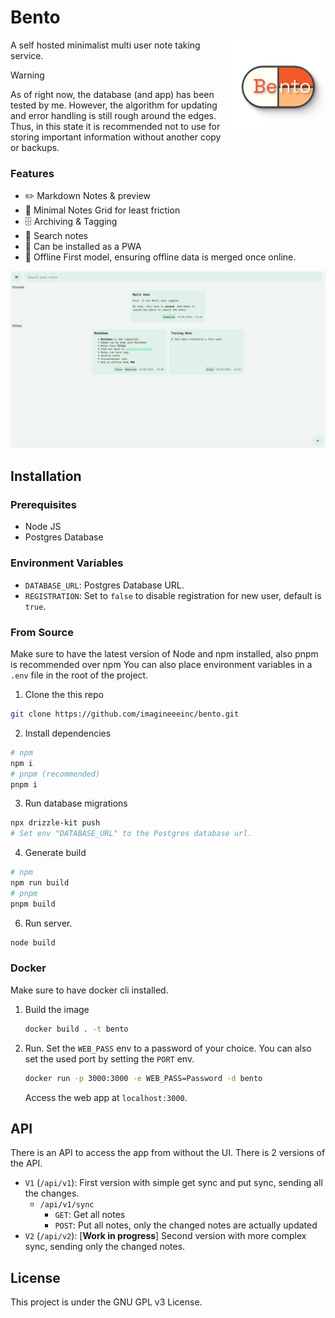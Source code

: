 # Bento

<img src="./static/images/bento.svg" width="30%" align="right">

A self hosted minimalist multi user note taking service.

> [!WARNING]  
> As of right now, the database (and app) has been tested by me. However, the algorithm for updating and error handling is still rough around the edges. Thus, in this state it is recommended not to use for storing important information without another copy or backups.

### Features

- ✏️ Markdown Notes & preview
- 🫧 Minimal Notes Grid for least friction
- 🗄️ Archiving & Tagging
- 🔎 Search notes
- 📱 Can be installed as a PWA
- 📵 Offline First model, ensuring offline data is merged once online.

![Screenshot of Bento App](.github/screenshot.png)

## Installation

### Prerequisites

- Node JS
- Postgres Database

### Environment Variables

- `DATABASE_URL`: Postgres Database URL.
- `REGISTRATION`: Set to `false` to disable registration for new user, default is `true`.

### From Source

Make sure to have the latest version of Node and npm installed, also pnpm is recommended over npm
You can also place environment variables in a `.env` file in the root of the project.
1. Clone the this repo
  ```bash
  git clone https://github.com/imagineeeinc/bento.git
  ```
2. Install dependencies
  ```bash
  # npm
  npm i
  # pnpm (recommended)
  pnpm i
  ```

3. Run database migrations
  ```bash
  npx drizzle-kit push
  # Set env "DATABASE_URL" to the Postgres database url.
  ```
4. Generate build
  ```bash
  # npm
  npm run build
  # pnpm
  pnpm build
  ```
6. Run server.
  ```bash
  node build
  ```

### Docker
Make sure to have docker cli installed.
1. Build the image
	```bash
	docker build . -t bento
	```
2. Run. Set the `WEB_PASS` env to a password of your choice. You can also set the used port by setting the `PORT` env.
	```bash
	docker run -p 3000:3000 -e WEB_PASS=Password -d bento
	```
	Access the web app at `localhost:3000`.

## API

There is an API to access the app from without the UI. There is 2 versions of the API.

- `V1` (`/api/v1`): First version with simple get sync and put sync, sending all the changes.
  - `/api/v1/sync`
    - `GET`: Get all notes
    - `POST`: Put all notes, only the changed notes are actually updated
- `V2` (`/api/v2`): [**Work in progress**] Second version with more complex sync, sending only the changed notes.

## License

This project is under the GNU GPL v3 License.
